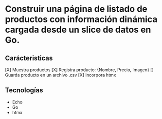 # Construir una página de listado de productos con información dinámica cargada desde un slice de datos en Go.

## Carácteristicas

[X] Muestra productos
[X] Registra producto: {Nombre, Precio, Imagen}
[] Guarda producto en un archivo .csv
[X] Incorpora htmx

## Tecnologías

- Echo
- Go
- htmx